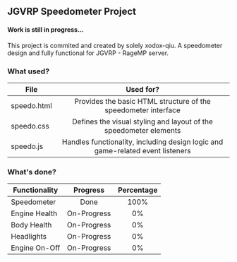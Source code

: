 ## JGVRP Speedometer Project

#### Work is still in progress...

This project is commited and created by solely xodox-qiu. A speedometer design and fully functional for JGVRP - RageMP server.

### What used?

| File  | Used for? |
| ------------- |:-------------:|
| speedo.html   | Provides the basic HTML structure of the speedometer interface     |
| speedo.css    | Defines the visual styling and layout of the speedometer elements |
| speedo.js     | Handles functionality, including design logic and game-related event listeners |

### What's done?
| Functionality  | Progress  | Percentage |
| ------------- |:-------------:| :--------: | 
| Speedometer   | Done     |100%|
| Engine Health    | On-Progress |0%|
| Body Health     | On-Progress |0%|
| Headlights     | On-Progress |0%|
| Engine On-Off|On-Progress|0%|
